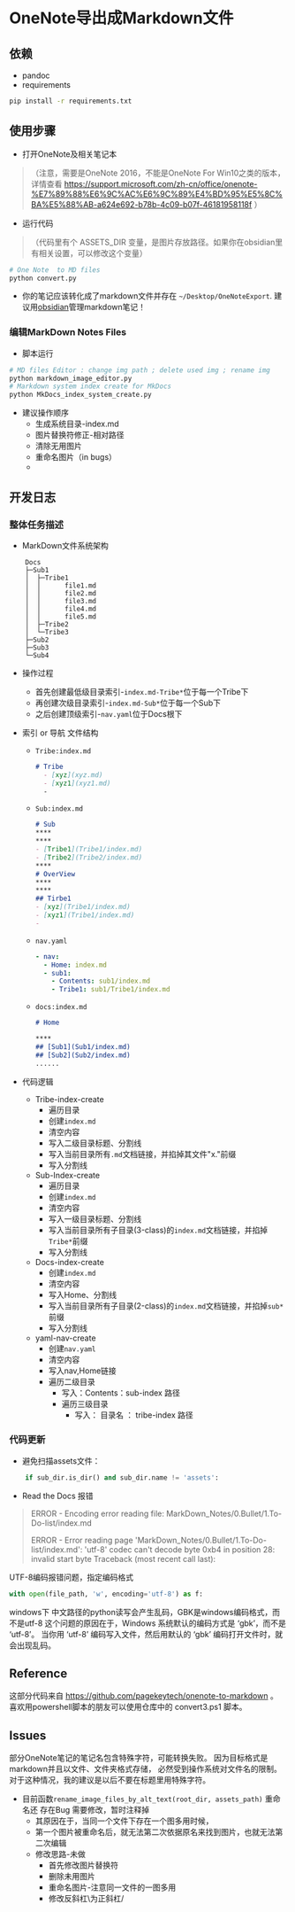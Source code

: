 # OneNote导出成Markdown文件

## 依赖
- pandoc
- requirements 

```bash
pip install -r requirements.txt
```

## 使用步骤
- 打开OneNote及相关笔记本
> （注意，需要是OneNote 2016，不能是OneNote For Win10之类的版本，详情查看 https://support.microsoft.com/zh-cn/office/onenote-%E7%89%88%E6%9C%AC%E6%9C%89%E4%BD%95%E5%8C%BA%E5%88%AB-a624e692-b78b-4c09-b07f-46181958118f ）

- 运行代码
> （代码里有个 ASSETS_DIR 变量，是图片存放路径。如果你在obsidian里有相关设置，可以修改这个变量）

```bash
# One Note  to MD files
python convert.py
```

- 你的笔记应该转化成了markdown文件并存在 `~/Desktop/OneNoteExport`. 建议用[obsidian](https://obsidian.md)管理markdown笔记！

### 编辑MarkDown Notes Files 

- 脚本运行
```bash
# MD files Editor : change img path ; delete used img ; rename img
python markdown_image_editor.py
# Markdown system index create for MkDocs
python MkDocs_index_system_create.py
```
- 建议操作顺序
  - 生成系统目录-index.md 
  - 图片替换符修正-相对路径
  - 清除无用图片
  - 重命名图片（in bugs）
  - 
## 开发日志

### 整体任务描述

- MarkDown文件系统架构

```commandline
    Docs
    ├─Sub1
    │  ├─Tribe1
    │  │      file1.md
    │  │      file2.md
    │  │      file3.md
    │  │      file4.md
    │  │      file5.md
    │  ├─Tribe2
    │  └─Tribe3
    ├─Sub2
    ├─Sub3
    └─Sub4
```

- 操作过程
  - 首先创建最低级目录索引-`index.md-Tribe*`位于每一个Tribe下
  - 再创建次级目录索引-`index.md-Sub*`位于每一个Sub下
  - 之后创建顶级索引-`nav.yaml`位于Docs根下
- 索引 or 导航 文件结构
  - `Tribe:index.md`
    ```markdown
    # Tribe
      - [xyz](xyz.md)
      - [xyz1](xyz1.md)
      -
    ```
        
  - `Sub:index.md`
    ```markdown
    # Sub
    ****
    ****
    - [Tribe1](Tribe1/index.md)
    - [Tribe2](Tribe2/index.md)
    ****
    # OverView
    ****
    ****    
    ## Tirbe1
    - [xyz](Tribe1/index.md)
    - [xyz1](Tribe1/index.md)
    - 
    ```

  - `nav.yaml`
    ```yaml
    - nav:
      - Home: index.md
      - sub1: 
        - Contents: sub1/index.md
        - Tribe1: sub1/Tribe1/index.md
    ```

  - `docs:index.md`
    ```markdown
    # Home
    
    ****
    ## [Sub1](Sub1/index.md)
    ## [Sub2](Sub2/index.md)
    ......
    ```
    
- 代码逻辑
  - Tribe-index-create
    - 遍历目录
    - 创建`index.md`
    - 清空内容
    - 写入二级目录标题、分割线
    - 写入当前目录所有`.md`文档链接，并掐掉其文件"x."前缀
    - 写入分割线
  - Sub-Index-create
    - 遍历目录
    - 创建`index.md`
    - 清空内容
    - 写入一级目录标题、分割线
    - 写入当前目录所有子目录(3-class)的`index.md`文档链接，并掐掉`Tribe*`前缀
    - 写入分割线
  - Docs-index-create
    - 创建`index.md`
    - 清空内容
    - 写入Home、分割线
    - 写入当前目录所有子目录(2-class)的`index.md`文档链接，并掐掉`sub*`前缀
    - 写入分割线
  - yaml-nav-create
    - 创建`nav.yaml`
    - 清空内容
    - 写入nav,Home链接
    - 遍历二级目录
      - 写入：Contents：sub-index 路径
      - 遍历三级目录
        - 写入： 目录名 ： tribe-index 路径
### 代码更新

- 避免扫描assets文件：

```python
    if sub_dir.is_dir() and sub_dir.name != 'assets':
```
- Read the Docs 报错
> ERROR   -  Encoding error reading file: MarkDown_Notes/0.Bullet/1.To-Do-list/index.md
> 
> ERROR   -  Error reading page 'MarkDown_Notes/0.Bullet/1.To-Do-list/index.md': 
> 'utf-8' codec can't decode byte 0xb4 in position 28: invalid start byte 
>  Traceback (most recent call last):

UTF-8编码报错问题，指定编码格式
```python
with open(file_path, 'w', encoding='utf-8') as f:
```
windows下 中文路径的python读写会产生乱码，GBK是windows编码格式，而不是utf-8
这个问题的原因在于，Windows 系统默认的编码方式是 ‘gbk’，而不是 ‘utf-8’。
当你用 ‘utf-8’ 编码写入文件，然后用默认的 ‘gbk’ 编码打开文件时，就会出现乱码。
##  Reference

这部分代码来自 https://github.com/pagekeytech/onenote-to-markdown 。
喜欢用powershell脚本的朋友可以使用仓库中的 convert3.ps1 脚本。

##  Issues

部分OneNote笔记的笔记名包含特殊字符，可能转换失败。
因为目标格式是markdown并且以文件、文件夹格式存储，
必然受到操作系统对文件名的限制。对于这种情况，我的建议是以后不要在标题里用特殊字符。

- 目前函数`rename_image_files_by_alt_text(root_dir, assets_path)` 重命名还
存在Bug 需要修改，暂时注释掉
  - 其原因在于，当同一个文件下存在一个图多用时候，
  - 第一个图片被重命名后，就无法第二次依据原名来找到图片，也就无法第二次编辑
  - 修改思路-未做
    - 首先修改图片替换符
    - 删除未用图片
    - 重命名图片-注意同一文件的一图多用
    - 修改反斜杠\为正斜杠/